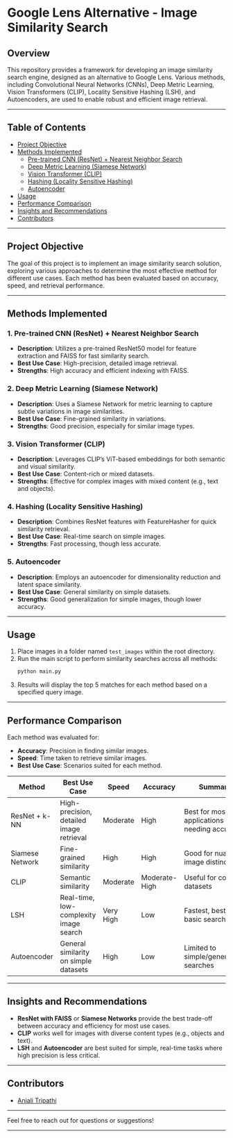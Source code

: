 
# **Google Lens Alternative - Image Similarity Search**

## **Overview**

This repository provides a framework for developing an image similarity search engine, designed as an alternative to Google Lens. Various methods, including Convolutional Neural Networks (CNNs), Deep Metric Learning, Vision Transformers (CLIP), Locality Sensitive Hashing (LSH), and Autoencoders, are used to enable robust and efficient image retrieval.

---

## **Table of Contents**

- [Project Objective](#project-objective)
- [Methods Implemented](#methods-implemented)
  - [Pre-trained CNN (ResNet) + Nearest Neighbor Search](#pre-trained-cnn-resnet--nearest-neighbor-search)
  - [Deep Metric Learning (Siamese Network)](#deep-metric-learning-siamese-network)
  - [Vision Transformer (CLIP)](#vision-transformer-clip)
  - [Hashing (Locality Sensitive Hashing)](#hashing-locality-sensitive-hashing)
  - [Autoencoder](#autoencoder)
- [Usage](#usage)
- [Performance Comparison](#performance-comparison)
- [Insights and Recommendations](#insights-and-recommendations)
- [Contributors](#contributors)

---

## **Project Objective**

The goal of this project is to implement an image similarity search solution, exploring various approaches to determine the most effective method for different use cases. Each method has been evaluated based on accuracy, speed, and retrieval performance.

---

## **Methods Implemented**

### **1. Pre-trained CNN (ResNet) + Nearest Neighbor Search**
- **Description**: Utilizes a pre-trained ResNet50 model for feature extraction and FAISS for fast similarity search.
- **Best Use Case**: High-precision, detailed image retrieval.
- **Strengths**: High accuracy and efficient indexing with FAISS.

### **2. Deep Metric Learning (Siamese Network)**
- **Description**: Uses a Siamese Network for metric learning to capture subtle variations in image similarities.
- **Best Use Case**: Fine-grained similarity in variations.
- **Strengths**: Good precision, especially for similar image types.

### **3. Vision Transformer (CLIP)**
- **Description**: Leverages CLIP’s ViT-based embeddings for both semantic and visual similarity.
- **Best Use Case**: Content-rich or mixed datasets.
- **Strengths**: Effective for complex images with mixed content (e.g., text and objects).

### **4. Hashing (Locality Sensitive Hashing)**
- **Description**: Combines ResNet features with FeatureHasher for quick similarity retrieval.
- **Best Use Case**: Real-time search on simple images.
- **Strengths**: Fast processing, though less accurate.

### **5. Autoencoder**
- **Description**: Employs an autoencoder for dimensionality reduction and latent space similarity.
- **Best Use Case**: General similarity on simple datasets.
- **Strengths**: Good generalization for simple images, though lower accuracy.


---

## **Usage**

1. Place images in a folder named `test_images` within the root directory.
2. Run the main script to perform similarity searches across all methods:
   ```bash
   python main.py
   ```
3. Results will display the top 5 matches for each method based on a specified query image.

---

## **Performance Comparison**

Each method was evaluated for:
- **Accuracy**: Precision in finding similar images.
- **Speed**: Time taken to retrieve similar images.
- **Best Use Case**: Scenarios suited for each method.

| Method              | Best Use Case                                | Speed     | Accuracy | Summary                                |
|---------------------|----------------------------------------------|-----------|----------|----------------------------------------|
| ResNet + k-NN       | High-precision, detailed image retrieval     | Moderate  | High     | Best for most applications needing accuracy |
| Siamese Network     | Fine-grained similarity                      | High      | High     | Good for nuanced image distinctions   |
| CLIP                | Semantic similarity                          | Moderate  | Moderate-High | Useful for complex datasets           |
| LSH                 | Real-time, low-complexity image search       | Very High | Low      | Fastest, best for basic searches      |
| Autoencoder         | General similarity on simple datasets        | High      | Low      | Limited to simple/generalized searches |

---

## **Insights and Recommendations**

- **ResNet with FAISS** or **Siamese Networks** provide the best trade-off between accuracy and efficiency for most use cases.
- **CLIP** works well for images with diverse content types (e.g., objects and text).
- **LSH** and **Autoencoder** are best suited for simple, real-time tasks where high precision is less critical.

---

## **Contributors**

- [Anjali Tripathi](https://github.com/anjalit65)

---

Feel free to reach out for questions or suggestions!

---
